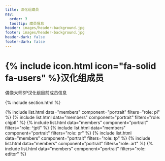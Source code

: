 ```yaml
---
title: 汉化组成员
nav:
  order: 3
  tooltip: 成员信息
header: images/header-background.jpg
footer: images/header-background.jpg
header-dark: false
footer-dark: false
---
```


# {% include icon.html icon="fa-solid fa-users" %}汉化组成员

偶像大师SP汉化组目前成员信息

{% include section.html %}

{% include list.html data="members" component="portrait" filters="role: pl" %}
{% include list.html data="members" component="portrait" filters="role: chjptl" %}
{% include list.html data="members" component="portrait" filters="role: ^jptl" %}
{% include list.html data="members" component="portrait" filters="role: pr" %}
{% include list.html data="members" component="portrait" filters="role: tp" %}
{% include list.html data="members" component="portrait" filters="role: art" %}
{% include list.html data="members" component="portrait" filters="role: editor" %}
